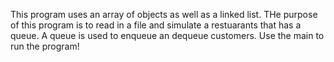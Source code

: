 This program uses an array of objects as well as a linked list. THe purpose of this program is to read in a file and simulate a restuarants that has a queue. A queue is used to enqueue an dequeue customers. Use the main to run the program!
